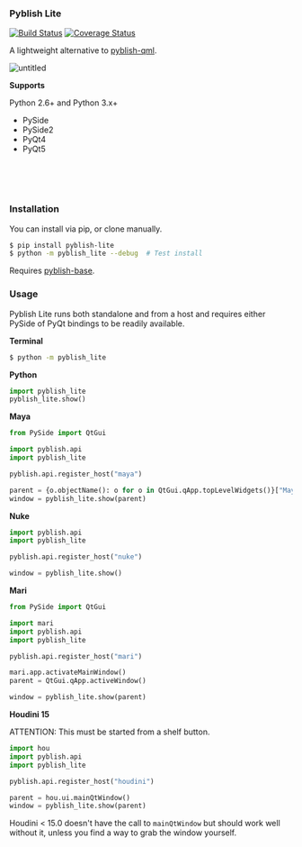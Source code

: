 ### Pyblish Lite

[![Build Status](https://travis-ci.org/pyblish/pyblish-lite.svg?branch=master)](https://travis-ci.org/pyblish/pyblish-lite) [![Coverage Status](https://coveralls.io/repos/github/pyblish/pyblish-lite/badge.svg?branch=master)](https://coveralls.io/github/pyblish/pyblish-lite?branch=master)

A lightweight alternative to [pyblish-qml](https://github.com/pyblish/pyblish-qml).

![untitled](https://cloud.githubusercontent.com/assets/2152766/15649651/0785cdc2-266b-11e6-81aa-182e55234854.gif)

**Supports**

Python 2.6+ and Python 3.x+

- PySide
- PySide2
- PyQt4
- PyQt5

<br>
<br>
<br>

### Installation

You can install via pip, or clone manually.

```bash
$ pip install pyblish-lite
$ python -m pyblish_lite --debug  # Test install
```

Requires [pyblish-base](https://github.com/pyblish/pyblish-base).

### Usage

Pyblish Lite runs both standalone and from a host and requires either PySide of PyQt bindings to be readily available.

**Terminal**

```bash
$ python -m pyblish_lite
```

**Python**

```python
import pyblish_lite
pyblish_lite.show()
```

**Maya**

```python
from PySide import QtGui

import pyblish.api
import pyblish_lite

pyblish.api.register_host("maya")

parent = {o.objectName(): o for o in QtGui.qApp.topLevelWidgets()}["MayaWindow"]
window = pyblish_lite.show(parent)
```

**Nuke**

```python
import pyblish.api
import pyblish_lite

pyblish.api.register_host("nuke")

window = pyblish_lite.show()
```

**Mari**

```python
from PySide import QtGui

import mari
import pyblish.api
import pyblish_lite

pyblish.api.register_host("mari")

mari.app.activateMainWindow()
parent = QtGui.qApp.activeWindow()

window = pyblish_lite.show(parent)
```

**Houdini 15**

ATTENTION: This must be started from a shelf button.

```python
import hou
import pyblish.api
import pyblish_lite

pyblish.api.register_host("houdini")

parent = hou.ui.mainQtWindow()
window = pyblish_lite.show(parent)
```

Houdini < 15.0 doesn't have the call to `mainQtWindow` but should work well without it, unless you find a way to grab the window yourself.
